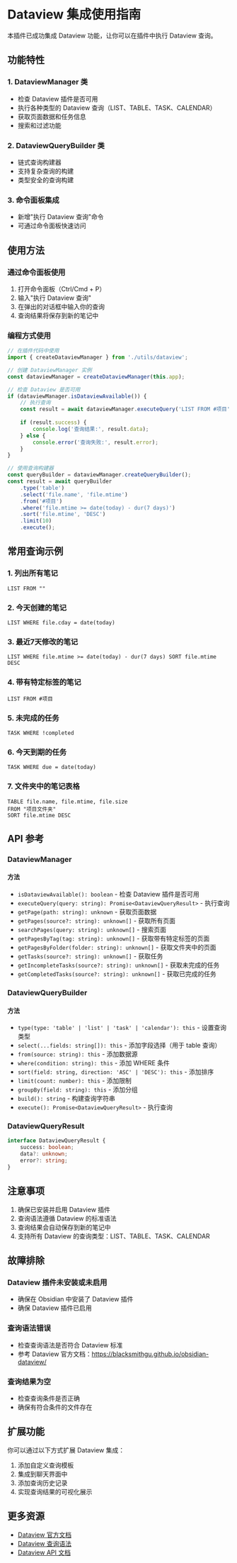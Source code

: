 # Dataview 集成使用指南

本插件已成功集成 Dataview 功能，让你可以在插件中执行 Dataview 查询。

## 功能特性

### 1. DataviewManager 类
- 检查 Dataview 插件是否可用
- 执行各种类型的 Dataview 查询（LIST、TABLE、TASK、CALENDAR）
- 获取页面数据和任务信息
- 搜索和过滤功能

### 2. DataviewQueryBuilder 类
- 链式查询构建器
- 支持复杂查询的构建
- 类型安全的查询构建

### 3. 命令面板集成
- 新增"执行 Dataview 查询"命令
- 可通过命令面板快速访问

## 使用方法

### 通过命令面板使用

1. 打开命令面板（Ctrl/Cmd + P）
2. 输入"执行 Dataview 查询"
3. 在弹出的对话框中输入你的查询
4. 查询结果将保存到新的笔记中

### 编程方式使用

```typescript
// 在插件代码中使用
import { createDataviewManager } from './utils/dataview';

// 创建 DataviewManager 实例
const dataviewManager = createDataviewManager(this.app);

// 检查 Dataview 是否可用
if (dataviewManager.isDataviewAvailable()) {
    // 执行查询
    const result = await dataviewManager.executeQuery('LIST FROM #项目');
    
    if (result.success) {
        console.log('查询结果:', result.data);
    } else {
        console.error('查询失败:', result.error);
    }
}

// 使用查询构建器
const queryBuilder = dataviewManager.createQueryBuilder();
const result = await queryBuilder
    .type('table')
    .select('file.name', 'file.mtime')
    .from('#项目')
    .where('file.mtime >= date(today) - dur(7 days)')
    .sort('file.mtime', 'DESC')
    .limit(10)
    .execute();
```

## 常用查询示例

### 1. 列出所有笔记
```dataview
LIST FROM ""
```

### 2. 今天创建的笔记
```dataview
LIST WHERE file.cday = date(today)
```

### 3. 最近7天修改的笔记
```dataview
LIST WHERE file.mtime >= date(today) - dur(7 days) SORT file.mtime DESC
```

### 4. 带有特定标签的笔记
```dataview
LIST FROM #项目
```

### 5. 未完成的任务
```dataview
TASK WHERE !completed
```

### 6. 今天到期的任务
```dataview
TASK WHERE due = date(today)
```

### 7. 文件夹中的笔记表格
```dataview
TABLE file.name, file.mtime, file.size
FROM "项目文件夹"
SORT file.mtime DESC
```

## API 参考

### DataviewManager

#### 方法

- `isDataviewAvailable(): boolean` - 检查 Dataview 插件是否可用
- `executeQuery(query: string): Promise<DataviewQueryResult>` - 执行查询
- `getPage(path: string): unknown` - 获取页面数据
- `getPages(source?: string): unknown[]` - 获取所有页面
- `searchPages(query: string): unknown[]` - 搜索页面
- `getPagesByTag(tag: string): unknown[]` - 获取带有特定标签的页面
- `getPagesByFolder(folder: string): unknown[]` - 获取文件夹中的页面
- `getTasks(source?: string): unknown[]` - 获取任务
- `getIncompleteTasks(source?: string): unknown[]` - 获取未完成的任务
- `getCompletedTasks(source?: string): unknown[]` - 获取已完成的任务

### DataviewQueryBuilder

#### 方法

- `type(type: 'table' | 'list' | 'task' | 'calendar'): this` - 设置查询类型
- `select(...fields: string[]): this` - 添加字段选择（用于 table 查询）
- `from(source: string): this` - 添加数据源
- `where(condition: string): this` - 添加 WHERE 条件
- `sort(field: string, direction: 'ASC' | 'DESC'): this` - 添加排序
- `limit(count: number): this` - 添加限制
- `groupBy(field: string): this` - 添加分组
- `build(): string` - 构建查询字符串
- `execute(): Promise<DataviewQueryResult>` - 执行查询

### DataviewQueryResult

```typescript
interface DataviewQueryResult {
    success: boolean;
    data?: unknown;
    error?: string;
}
```

## 注意事项

1. 确保已安装并启用 Dataview 插件
2. 查询语法遵循 Dataview 的标准语法
3. 查询结果会自动保存到新的笔记中
4. 支持所有 Dataview 的查询类型：LIST、TABLE、TASK、CALENDAR

## 故障排除

### Dataview 插件未安装或未启用
- 确保在 Obsidian 中安装了 Dataview 插件
- 确保 Dataview 插件已启用

### 查询语法错误
- 检查查询语法是否符合 Dataview 标准
- 参考 Dataview 官方文档：https://blacksmithgu.github.io/obsidian-dataview/

### 查询结果为空
- 检查查询条件是否正确
- 确保有符合条件的文件存在

## 扩展功能

你可以通过以下方式扩展 Dataview 集成：

1. 添加自定义查询模板
2. 集成到聊天界面中
3. 添加查询历史记录
4. 实现查询结果的可视化展示

## 更多资源

- [Dataview 官方文档](https://blacksmithgu.github.io/obsidian-dataview/)
- [Dataview 查询语法](https://blacksmithgu.github.io/obsidian-dataview/queries/structure/)
- [Dataview API 文档](https://blacksmithgu.github.io/obsidian-dataview/api/intro/)
